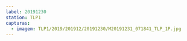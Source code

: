 ```yaml
---
label: 20191230
station: TLP1
capturas:
  - imagem: TLP1/2019/201912/20191230/M20191231_071841_TLP_1P.jpg
---
```

